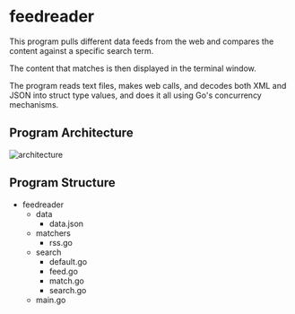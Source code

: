 # feedreader

This program pulls different data feeds from the web and compares the content 
against a specific search term.

The content that matches is then displayed in the terminal window.

The program reads text files, makes web calls, and decodes both XML and JSON
into struct type values, and does it all using Go's concurrency mechanisms.

## Program Architecture
![architecture](https://i.imgur.com/4Ugq29B.png)

## Program Structure

- feedreader
	- data
		- data.json
	- matchers
		- rss.go
	- search
		- default.go
		- feed.go
		- match.go
		- search.go
	- main.go
